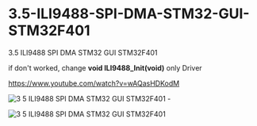 # 3.5-ILI9488-SPI-DMA-STM32-GUI-STM32F401
3.5 ILI9488 SPI DMA STM32 GUI STM32F401

if don't worked, change **void ILI9488_Init(void)** only Driver

https://www.youtube.com/watch?v=wAQasHDKodM

![3 5 ILI9488 SPI DMA STM32 GUI STM32F401 -](https://github.com/offpic/3.5-ILI9488-SPI-DMA-STM32-GUI-STM32F401/assets/31142397/ad4f0a4b-4513-491d-a8ef-78540e2e883d)

![3 5 ILI9488 SPI DMA STM32 GUI STM32F401](https://github.com/offpic/3.5-ILI9488-SPI-DMA-STM32-GUI-STM32F401/assets/31142397/c9fdfecc-43fa-4cc2-9666-fe9ae33848ce)
